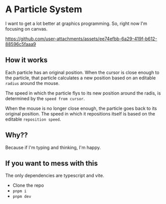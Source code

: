 # A Particle System

I want to get a lot better at graphics programming. So, right now I'm focusing on canvas.

https://github.com/user-attachments/assets/ee74efbb-6a29-419f-b612-88596c5faaa9


## How it works 
Each particle has an original position. When the cursor is close enough to the particle, that particle calculates a new position based on an editable `radius` around the mouse. 

The speed in which the particle flys to its new position around the radis, is determined by the `speed from cursor`.

When the mouse is no longer close enough, the particle goes back to its original position. The speed in which it repositions itself is based on the editable `reposition speed`.

## Why??
Because if I'm typing and thinking, I'm happy.


## If you want to mess with this

The only dependencies are typescript and vite.

- Clone the repo
- `pnpm i`
- `pnpm dev`



